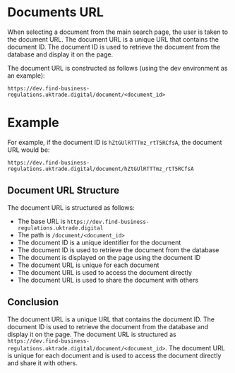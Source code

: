 # Documents URL
When selecting a document from the main search page, the user is taken to the document URL.
The document URL is a unique URL that contains the document ID. The document ID is used to retrieve the document from
the database and display it on the page.

The document URL is constructed as follows (using the dev environment as an example):
```
https://dev.find-business-regulations.uktrade.digital/document/<document_id>
```

# Example
For example, if the document ID is `hZtGUlRTTTmz_rtT5RCfsA`, the document URL would be:
```
https://dev.find-business-regulations.uktrade.digital/document/hZtGUlRTTTmz_rtT5RCfsA
```

## Document URL Structure
The document URL is structured as follows:
- The base URL is `https://dev.find-business-regulations.uktrade.digital`
- The path is `/document/<document_id>`
- The document ID is a unique identifier for the document
- The document ID is used to retrieve the document from the database
- The document is displayed on the page using the document ID
- The document URL is unique for each document
- The document URL is used to access the document directly
- The document URL is used to share the document with others


## Conclusion
The document URL is a unique URL that contains the document ID. The document ID is used to retrieve the document from
the database and display it on the page. The document URL is structured as
`https://dev.find-business-regulations.uktrade.digital/document/<document_id>`. The document URL is unique for each
    document and is used to access the document directly and share it with others.

